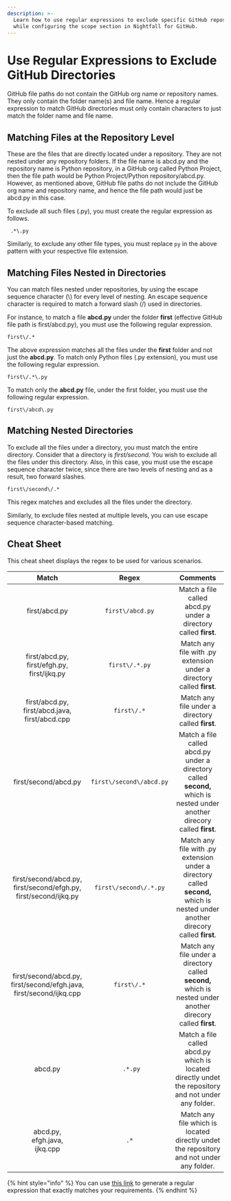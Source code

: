 ```yaml
---
description: >-
  Learn how to use regular expressions to exclude specific GitHub repositories,
  while configuring the scope section in Nightfall for GitHub.
---
```


# Use Regular Expressions to Exclude GitHub Directories

GitHub file paths do not contain the GitHub org name or repository names. They only contain the folder name(s) and file name. Hence a regular expression to match GitHub directories must only contain characters to just match the folder name and file name.&#x20;

## Matching Files at the Repository Level

These are the files that are directly located under a repository. They are not nested under any repository folders. If the file name is abcd.py and the repository name is Python repository, in a GitHub org called Python Project, then the file path would be Python Project/Python repository/abcd.py. However, as mentioned above, GitHub file paths do not include the GitHub org name and repository name, and hence the file path would just be abcd.py in this case.&#x20;

To exclude all such files (.py), you must create the regular expression as follows.

```regex
 .*\.py
```

Similarly, to exclude any other file types, you must replace `py` in the above pattern with your respective file extension.

## Matching Files Nested in Directories

You can match files nested under repositories, by using the escape sequence character (\\) for every level of nesting. An escape sequence character is required to match a forward slash (/) used in directories.

For instance, to match a file **abcd.py** under the folder **first** (effective GitHub file path is first/abcd.py), you must use the following regular expression.

```regex
first\/.*
```

The above expression matches all the files under the **first** folder and not just the **abcd.py**. To match only Python files (.py extension), you must use the following regular expression.

```regex
first\/.*\.py
```

To match only the **abcd.py** file, under the first folder, you must use the following regular expression.&#x20;

```regex
first\/abcd\.py
```

## Matching Nested Directories

To exclude all the files under a directory, you must match the entire directory. Consider that a directory is _first/second_. You wish to exclude all the files under this directory. Also, in this case, you must use the escape sequence character twice, since there are two levels of nesting and as a result, two forward slashes.&#x20;

```
first\/second\/.*
```

This regex matches and excludes all the files under the directory.

Similarly, to exclude files nested at multiple levels, you can use escape sequence character-based matching.&#x20;

## Cheat Sheet

This cheat sheet displays the regex to be used for various scenarios.

<table><thead><tr><th align="center">Match</th><th align="center">Regex</th><th align="center">Comments</th></tr></thead><tbody><tr><td align="center">first/abcd.py</td><td align="center"><pre class="language-regex"><code class="lang-regex">first\/abcd.py
</code></pre></td><td align="center">Match a file called abcd.py under a directory called <strong>first</strong>.</td></tr><tr><td align="center">first/abcd.py, first/efgh.py, <br>first/ijkq.py</td><td align="center"><pre class="language-regex"><code class="lang-regex">first\/.*.py
</code></pre></td><td align="center">Match any file with .py extension under a directory called <strong>first</strong>.</td></tr><tr><td align="center">first/abcd.py,<br>first/abcd.java,<br>first/abcd.cpp</td><td align="center"><pre class="language-regex"><code class="lang-regex">first\/.*
</code></pre></td><td align="center">Match any file under a directory called <strong>first</strong>.</td></tr><tr><td align="center">first/second/abcd.py</td><td align="center"><pre class="language-regex"><code class="lang-regex">first\/second\/abcd.py
</code></pre></td><td align="center">Match a file called abcd.py under a directory called <strong>second,</strong> which is nested under another direcory called <strong>first</strong>.</td></tr><tr><td align="center">first/second/abcd.py,<br>first/second/efgh.py, <br>first/second/ijkq.py</td><td align="center"><pre class="language-regex"><code class="lang-regex">first\/second\/.*.py
</code></pre></td><td align="center">Match any file with .py extension under a directory called <strong>second,</strong> which is nested under another direcory called <strong>first</strong>.</td></tr><tr><td align="center">first/second/abcd.py,<br>first/second/efgh.java, <br>first/second/ijkq.cpp</td><td align="center"><pre><code>first\/.*
</code></pre></td><td align="center">Match any file under a directory called <strong>second,</strong> which is nested under another direcory called <strong>first</strong>.</td></tr><tr><td align="center">abcd.py</td><td align="center"><pre class="language-regex"><code class="lang-regex"> .*.py
</code></pre></td><td align="center">Match a file called abcd.py which is located directly undet the repository and not under any folder.</td></tr><tr><td align="center">abcd.py,<br>efgh.java, <br>ijkq.cpp</td><td align="center"><pre class="language-regex"><code class="lang-regex">.*
</code></pre></td><td align="center">Match any file which is located directly undet the repository and not under any folder.</td></tr></tbody></table>



{% hint style="info" %}
You can use [this link](https://regex-generator.olafneumann.org/?sampleText=2020-03-12T13%3A34%3A56.123Z%20INFO%20%20%5Borg.example.Class%5D%3A%20This%20is%20a%20%23simple%20%23logline%20containing%20a%20%27value%27.\&flags=i) to generate a regular expression that exactly matches your requirements.
{% endhint %}

